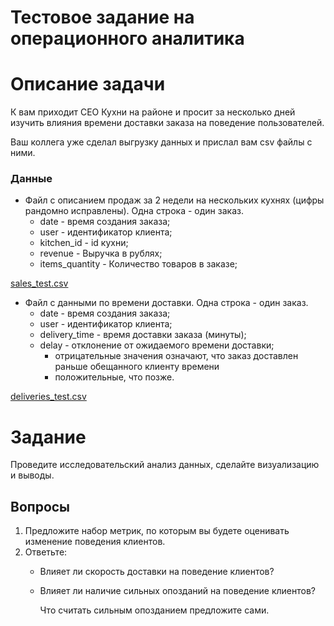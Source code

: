 # Тестовое задание на операционного аналитика

# Описание задачи

К вам приходит CEO Кухни на районе и просит за несколько дней изучить влияния времени доставки заказа на поведение пользователей.

Ваш коллега уже сделал выгрузку данных и прислал вам csv файлы с ними.

### Данные

- Файл с описанием продаж за 2 недели на нескольких кухнях (цифры рандомно исправлены). Одна строка - один заказ.
    - date - время создания заказа;
    - user - идентификатор клиента;
    - kitchen_id - id кухни;
    - revenue - Выручка в рублях;
    - items_quantity - Количество товаров в заказе;

[sales_test.csv](https://s3-us-west-2.amazonaws.com/secure.notion-static.com/6439e4b8-5edf-4bc5-b9d2-148d9832e2ec/sales_test.csv)

- Файл с данными по времени доставки. Одна строка - один заказ.
    - date - время создания заказа;
    - user - идентификатор клиента;
    - delivery_time - время доставки заказа (минуты);
    - delay - отклонение от ожидаемого времени доставки;
        - отрицательные значения означают, что заказ доставлен раньше обещанного клиенту времени
        - положительные, что позже.

[deliveries_test.csv](https://s3-us-west-2.amazonaws.com/secure.notion-static.com/fcfad9c7-308a-49b5-aaff-759a389b6a27/deliveries_test.csv)

# Задание

Проведите исследовательский анализ данных, сделайте визуализацию и выводы.

## Вопросы

1. Предложите набор метрик, по которым вы будете оценивать изменение поведения клиентов.
2. Ответьте:
    - Влияет ли скорость доставки на поведение клиентов?
    - Влияет ли наличие сильных опозданий на поведение клиентов?
        
        Что считать сильным опозданием предложите сами.
